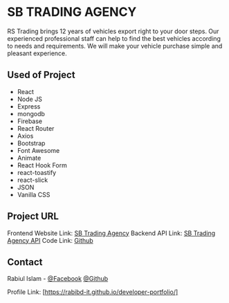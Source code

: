 # SB TRADING AGENCY

RS Trading brings 12 years of vehicles export right to your door steps. Our experienced professional staff can help to find the best vehicles according to needs and requirements. We will make your vehicle purchase simple and pleasant experience.

## Used of Project

- React
- Node JS
- Express
- mongodb
- Firebase
- React Router
- Axios
- Bootstrap
- Font Awesome
- Animate
- React Hook Form
- react-toastify
- react-slick
- JSON
- Vanilla CSS

<!-- PROJECT URL -->

## Project URL

Frontend Website Link: [SB Trading Agency](https://sb-trading.firebaseapp.com/)
Backend API Link: [SB Trading Agency API](https://powerful-brushlands-43185.herokuapp.com/)
Code Link: [Github](https://github.com/programming-hero-web-course-4/niche-website-client-side-rabibd-it)

<!-- CONTACT -->

## Contact

Rabiul Islam -
[@Facebook](https://facebook.com/robi.tpi)
[@Github](https://github.com/rabibd-it)

Profile Link: [https://rabibd-it.github.io/developer-portfolio/]
